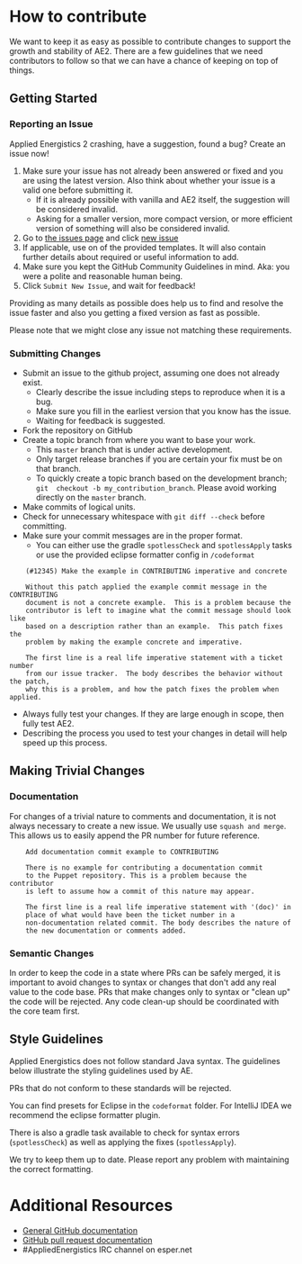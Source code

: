 # How to contribute

We want to keep it as easy as possible to contribute changes to support
the growth and stability of AE2. There are a few guidelines that we
need contributors to follow so that we can have a chance of keeping on
top of things.

## Getting Started

### Reporting an Issue

Applied Energistics 2 crashing, have a suggestion, found a bug?  Create an issue now!

1. Make sure your issue has not already been answered or fixed and you are using the latest version. Also think about whether your issue is a valid one before submitting it.
    * If it is already possible with vanilla and AE2 itself, the suggestion will be considered invalid.
    * Asking for a smaller version, more compact version, or more efficient version of something will also be considered invalid.
2. Go to [the issues page](https://github.com/AppliedEnergistics/Applied-Energistics-2/issues) and click [new issue](https://github.com/AppliedEnergistics/Applied-Energistics-2/issues/new)
3. If applicable, use on of the provided templates. It will also contain further details about required or useful information to add.
4. Make sure you kept the GitHub Community Guidelines in mind. Aka: you were a polite and reasonable human being.
5. Click `Submit New Issue`, and wait for feedback!

Providing as many details as possible does help us to find and resolve the issue faster and also you getting a fixed version as fast as possible.

Please note that we might close any issue not matching these requirements. 

### Submitting Changes

* Submit an issue to the github project, assuming one does not already exist.
  * Clearly describe the issue including steps to reproduce when it is a bug.
  * Make sure you fill in the earliest version that you know has the issue.
  * Waiting for feedback is suggested.
* Fork the repository on GitHub
* Create a topic branch from where you want to base your work.
  * This `master` branch that is under active development.
  * Only target release branches if you are certain your fix must be on that
    branch.
  * To quickly create a topic branch based on the development branch; `git 
    checkout -b my_contribution_branch`. Please avoid working 
    directly on the `master` branch.
* Make commits of logical units.
* Check for unnecessary whitespace with `git diff --check` before committing.
* Make sure your commit messages are in the proper format.
  * You can either use the gradle `spotlessCheck` and `spotlessApply` tasks or use the provided eclipse formatter config in `/codeformat`

````
    (#12345) Make the example in CONTRIBUTING imperative and concrete

    Without this patch applied the example commit message in the CONTRIBUTING
    document is not a concrete example.  This is a problem because the
    contributor is left to imagine what the commit message should look like
    based on a description rather than an example.  This patch fixes the
    problem by making the example concrete and imperative.

    The first line is a real life imperative statement with a ticket number
    from our issue tracker.  The body describes the behavior without the patch,
    why this is a problem, and how the patch fixes the problem when applied.
````
* Always fully test your changes. If they are large enough in scope, then fully test AE2.
* Describing the process you used to test your changes in detail will help speed up this process.

## Making Trivial Changes

### Documentation

For changes of a trivial nature to comments and documentation, it is not always necessary to create a new issue. 
We usually use `squash and merge`. This allows us to easily append the PR number for future reference.

````
    Add documentation commit example to CONTRIBUTING

    There is no example for contributing a documentation commit
    to the Puppet repository. This is a problem because the contributor
    is left to assume how a commit of this nature may appear.

    The first line is a real life imperative statement with '(doc)' in
    place of what would have been the ticket number in a
    non-documentation related commit. The body describes the nature of
    the new documentation or comments added.
````

### Semantic Changes

In order to keep the code in a state where PRs can be safely merged, it is important to
avoid changes to syntax or changes that don't add any real value to the code base. PRs
that make changes only to syntax or "clean up" the code will be rejected. Any code clean-up
should be coordinated with the core team first.


## Style Guidelines

Applied Energistics does not follow standard Java syntax. The guidelines below illustrate
the styling guidelines used by AE. 

PRs that do not conform to these standards will be rejected.

You can find presets for Eclipse in the `codeformat` folder. For IntelliJ IDEA we recommend the eclipse formatter plugin.

There is also a gradle task available to check for syntax errors (`spotlessCheck`) as well as applying the fixes (`spotlessApply`).

We try to keep them up to date. Please report any problem with maintaining the correct formatting.

# Additional Resources

* [General GitHub documentation](http://help.github.com/)
* [GitHub pull request documentation](http://help.github.com/send-pull-requests/)
* #AppliedEnergistics IRC channel on esper.net
